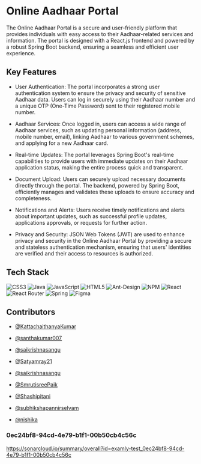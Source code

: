
# Online Aadhaar Portal

The Online Aadhaar Portal is a secure and user-friendly platform that provides individuals with easy access to their Aadhaar-related services and information. The portal is designed with a React.js frontend and powered by a robust Spring Boot backend, ensuring a seamless and efficient user experience.


## Key Features

* User Authentication: The portal incorporates a strong user authentication system to ensure the privacy and security of sensitive Aadhaar data. Users can log in securely using their Aadhaar number and a unique OTP (One-Time Password) sent to their registered mobile number.

* Aadhaar Services: Once logged in, users can access a wide range of Aadhaar services, such as updating personal information (address, mobile number, email), linking Aadhaar to various government schemes, and applying for a new Aadhaar card.

* Real-time Updates: The portal leverages Spring Boot's real-time capabilities to provide users with immediate updates on their Aadhaar application status, making the entire process quick and transparent.

* Document Upload: Users can securely upload necessary documents directly through the portal. The backend, powered by Spring Boot, efficiently manages and validates these uploads to ensure accuracy and completeness.

* Notifications and Alerts: Users receive timely notifications and alerts about important updates, such as successful profile updates, applications approvals, or requests for further action.

* Privacy and Security: JSON Web Tokens (JWT) are used to enhance privacy and security in the Online Aadhaar Portal by providing a secure and stateless authentication mechanism, ensuring that users' identities are verified and their access to resources is authorized.


## Tech Stack

![CSS3](https://img.shields.io/badge/css3-%231572B6.svg?style=for-the-badge&logo=css3&logoColor=white) ![Java](https://img.shields.io/badge/java-%23ED8B00.svg?style=for-the-badge&logo=java&logoColor=white) ![JavaScript](https://img.shields.io/badge/javascript-%23323330.svg?style=for-the-badge&logo=javascript&logoColor=%23F7DF1E) ![HTML5](https://img.shields.io/badge/html5-%23E34F26.svg?style=for-the-badge&logo=html5&logoColor=white) ![Ant-Design](https://img.shields.io/badge/-AntDesign-%230170FE?style=for-the-badge&logo=ant-design&logoColor=white) ![NPM](https://img.shields.io/badge/NPM-%23000000.svg?style=for-the-badge&logo=npm&logoColor=white) ![React](https://img.shields.io/badge/react-%2320232a.svg?style=for-the-badge&logo=react&logoColor=%2361DAFB) ![React Router](https://img.shields.io/badge/React_Router-CA4245?style=for-the-badge&logo=react-router&logoColor=white) ![Spring](https://img.shields.io/badge/spring-%236DB33F.svg?style=for-the-badge&logo=spring&logoColor=white) 	![Figma](https://img.shields.io/badge/figma-%23F24E1E.svg?style=for-the-badge&logo=figma&logoColor=white)
## Contributors

- [@KattachaithanyaKumar](https://github.com/KattachaithanyaKumar)

- [@santhakumar007](https://github.com/santhakumar007)

- [@saikrishnasangu](https://github.com/saikrishnasangu)

- [@Satyamray21](https://github.com/Satyamray21)

- [@saikrishnasangu](https://github.com/Satyamray21)

- [@SmrutisreePaik](https://github.com/SmrutisreePaik)

- [@Shashipitani](https://github.com/Shashipitani)

- [@subhikshapannirselvam](https://github.com/subhikshapannirselvam)

- [@nishika](https://github.com/nishika-bandari)

### 0ec24bf8-94cd-4e79-b1f1-00b50cb4c56c

https://sonarcloud.io/summary/overall?id=examly-test_0ec24bf8-94cd-4e79-b1f1-00b50cb4c56c
